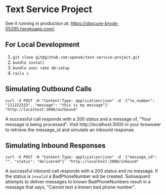 # Text Service Project

See it running in production at: https://obscure-brook-05265.herokuapp.com/

## For Local Development

1. `git clone git@github.com:sponee/text-service-project.git`
2. `bundle install`
3. `bundle exec rake db:setup`
4. `rails s`

## Simulating Outbound Calls
  ```
  curl -X POST -H "Content-Type: application/json" -d '{"to_number": "111222333", "message": "this is my message"}' "http://localhost:3000/outbound"
  ```

A successful call responds with a 200 status and a message of, "Your message is being processed". Visit http://localhost:3000 in your browswer to retrieve the message_id and simulate an inbound response.

## Simulating Inbound Responses

```
curl -X POST -H "Content-Type: application/json" -d '{"message_id": "", "status": "delivered"}' "http://localhost:3000/inbound"
```

A successful inbound call responds with a 200 status and no message. If the status is `invalid` a BadPhoneNumber will be created. Subsequent attempts to deliver messages to known BadPhoneNumbers result in a message that says, "Cannot text a known bad phone number".
